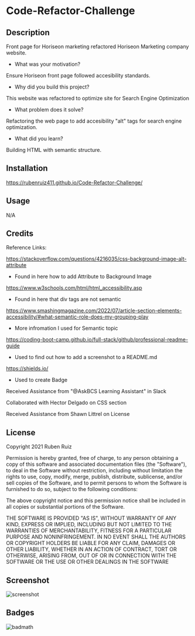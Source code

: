 # Code-Refactor-Challenge

## Description


Front page for Horiseon marketing refactored Horiseon Marketing company website. 

- What was your motivation?

Ensure Horiseon front page followed accesibility standards.

- Why did you build this project? 

This website was refactored to optimize site for Search Engine Optimization 

- What problem does it solve?

Refactoring the web page to add accesibility "alt" tags for search engine optimization. 

- What did you learn?

Building HTML with semantic structure.

## Installation

https://rubenruiz411.github.io/Code-Refactor-Challenge/

## Usage

N/A

## Credits

Reference Links:

https://stackoverflow.com/questions/4216035/css-background-image-alt-attribute 
- Found in here how to add Attribute to Background Image

https://www.w3schools.com/html/html_accessibility.asp 
- Found in here that div tags are not semantic

https://www.smashingmagazine.com/2022/07/article-section-elements-accessibility/#what-semantic-role-does-my-grouping-play 
- More infromation I used for Semantic topic

https://coding-boot-camp.github.io/full-stack/github/professional-readme-guide 
- Used to find out how to add a screenshot to a README.md

https://shields.io/
- Used to create Badge


Received Assistance from "@AskBCS Learning Assistant" in Slack

Collaborated with Hector Delgado on CSS section

Received Assistance from Shawn Littrel on License



## License

Copyright 2021 Ruben Ruiz 

Permission is hereby granted, free of charge, to any person obtaining a copy of this software and associated documentation files (the "Software"), to deal in the Software without restriction, including without limitation the rights to use, copy, modify, merge, publish, distribute, sublicense, and/or sell copies of the Software, and to permit persons to whom the Software is furnished to do so, subject to the following conditions:  
    
The above copyright notice and this permission notice shall be included in all copies or substantial portions of the Software. 
    
THE SOFTWARE IS PROVIDED "AS IS", WITHOUT WARRANTY OF ANY KIND, EXPRESS OR IMPLIED, INCLUDING BUT NOT LIMITED TO THE WARRANTIES OF MERCHANTABILITY, FITNESS FOR A PARTICULAR PURPOSE AND NONINFRINGEMENT. IN NO EVENT SHALL THE AUTHORS OR COPYRIGHT HOLDERS BE LIABLE FOR ANY CLAIM, DAMAGES OR OTHER LIABILITY, WHETHER IN AN ACTION OF CONTRACT, TORT OR OTHERWISE, ARISING FROM, OUT OF OR IN CONNECTION WITH THE SOFTWARE OR THE USE OR OTHER DEALINGS IN THE SOFTWARE

## Screenshot

![screenshot](/assets/images/Horiseon-Front-Page-Screenshot.png)

## Badges

![badmath](https://img.shields.io/badge/Version--1-Ruben--Ruiz-brightgreen)